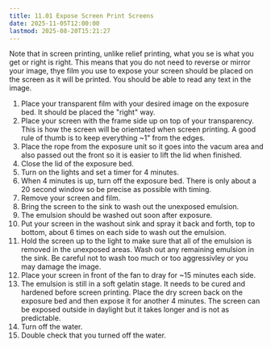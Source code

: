 ```yaml
---
title: 11.01 Expose Screen Print Screens
date: 2025-11-05T12:00:00
lastmod: 2025-08-20T15:21:27
---
```


Note that in screen printing, unlike relief printing, what you se is what you get or right is right. This means that you do not need to reverse or mirror your image, thye film you use to expose your screen should be placed on the screen as it will be printed. You should be able to read any text in the image.

1. Place your transparent film with your desired image on the exposure bed. It should be placed the "right" way.
2. Place your screen with the frame side up on top of your transparency. This is how the screen will be orientated when screen printing. A good rule of thumb is to keep everything ~1" from the edges.
3. Place the rope from the exposure unit so it goes into the vacum area and also passed out the front so it is easier to lift the lid when finished.
4. Close the lid of the exposure bed.
5. Turn on the lights and set a timer for 4 minutes.
6. When 4 minutes is up, turn off the exposure bed. There is only about a 20 second window so be precise as possible with timing.
7. Remove your screen and film.
8. Bring the screen to the sink to wash out the unexposed emulsion.
9. The emulsion should be washed out soon after exposure.
10. Put your screen in the washout sink and spray it back and forth, top to bottom, about 6 times on each side to wash out the emulsion.
11. Hold the screen up to the light to make sure that all of the emulsion is removed in the unexposed areas. Wash out any remaining emulsion in the sink. Be careful not to wash too much or too aggressivley or you may damage the image.
12. Place your screen in front of the fan to dray for ~15 minutes each side.
13. The emulsion is still in a soft gelatin stage. It needs to be cured and hardened before screen printing. Place the dry screen back on the exposure bed and then expose it for another 4 minutes. The screen can be exposed outside in daylight but it takes longer and is not as predictable.
14. Turn off the water.
15. Double check that you turned off the water.
